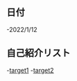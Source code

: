 ## 日付
-2022/1/12
## 自己紹介リスト
-[target1](https://github.com/ShuntaKumada/hello-world/blob/main/intro.md)
-[target2](https://github.com/Ssoya1105/hello-world/blob/main/README.md)
